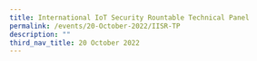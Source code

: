 ```yaml
---
title: International IoT Security Rountable Technical Panel
permalink: /events/20-October-2022/IISR-TP
description: ""
third_nav_title: 20 October 2022
---
```


